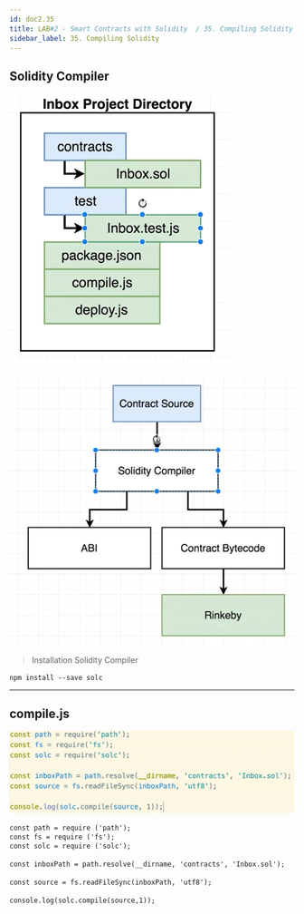 ```yaml
---
id: doc2.35
title: LAB#2 - Smart Contracts with Solidity  / 35. Compiling Solidity
sidebar_label: 35. Compiling Solidity
---
```


## Solidity Compiler


![alt text](.\assets\Imagem35_1.jpg)


![alt text](.\assets\Imagem35_2.jpg)


> Installation Solidity Compiler

~~~
npm install --save solc

~~~


---

## compile.js

![alt text](.\assets\Imagem35_3.jpg)


~~~
const path = require ('path');
const fs = require ('fs');
const solc = require ('solc');

const inboxPath = path.resolve(__dirname, 'contracts', 'Inbox.sol');

const source = fs.readFileSync(inboxPath, 'utf8');

console.log(solc.compile(source,1));

~~~



